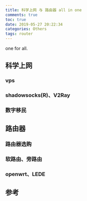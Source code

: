 ```yaml
---
title: 科学上网 与 路由器 all in one
comments: true
toc: true
date: 2019-05-27 20:22:34
categories: Others
tags: router
---
```


one for all.

<!--more-->

## 科学上网

### vps

### shadowsocks(R)、V2Ray

### 数字移民

## 路由器

### 路由器选购

### 软路由、旁路由

### openwrt、LEDE

## 参考
